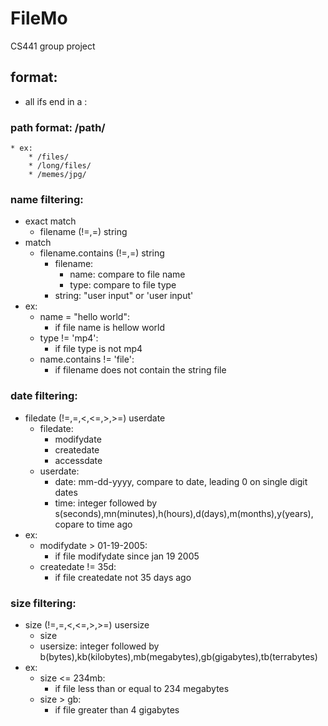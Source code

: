 # FileMo
CS441 group project  

## format:
* all ifs end in a :

### path format: /path/
	* ex:
		* /files/
		* /long/files/
		* /memes/jpg/

### name filtering:
* exact match
	* filename (!=,=) string
* match
	* filename.contains (!=,=) string
		* filename:
			* name: compare to file name
			* type: compare to file type
		* string: "user input" or 'user input'
* ex:
	* name = "hello world":			
		* if file name is hellow world
	* type != 'mp4':
		* if file type is not mp4
	* name.contains != 'file': 
		* if filename does not contain the string file

### date filtering:
* filedate (!=,=,<,<=,>,>=) userdate
	* filedate:
		* modifydate
		* createdate
		* accessdate
	* userdate:
		* date: mm-dd-yyyy, compare to date, leading 0 on single digit dates
		* time: integer followed by s(seconds),mn(minutes),h(hours),d(days),m(months),y(years), copare to time ago
* ex:
	* modifydate > 01-19-2005:
		* if file modifydate since jan 19 2005
	* createdate != 35d: 
		* if file createdate not 35 days ago

### size filtering:

* size (!=,=,<,<=,>,>=) usersize
	* size
	* usersize: integer followed by b(bytes),kb(kilobytes),mb(megabytes),gb(gigabytes),tb(terrabytes)
* ex:
	* size <= 234mb:
		* if file less than or equal to 234 megabytes
	* size > gb:
		* if file greater than 4 gigabytes